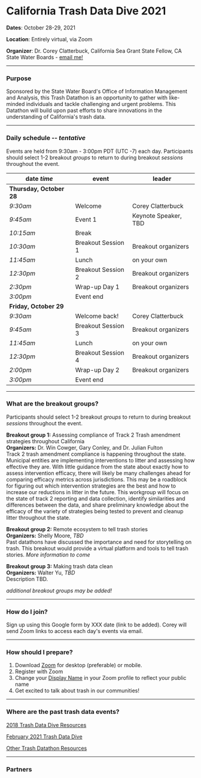 # California Trash Data Dive 2021
**Dates**: October 28-29, 2021

**Location**: Entirely virtual, via Zoom

**Organizer**: Dr. Corey Clatterbuck, California Sea Grant State Fellow, CA State Water Boards - [email me!](mailto:Corey.Clatterbuck@waterboards.ca.gov)

***

### Purpose
Sponsored by the State Water Board's Office of Information Management and Analysis, this Trash Datathon is an opportunity to gather with like-minded individuals and tackle challenging and urgent problems. This Datathon will build upon past efforts to share innovations in the understanding of California's trash data.

***

### Daily schedule -- *tentative*

Events are held from 9:30am - 3:00pm PDT (UTC -7) each day. Participants should select 1-2 breakout *groups* to return to during breakout *sessions* throughout the event. 

date *time* | event              | leader
------------|--------------------|----------------------
**Thursday, October 28**|        |
*9:30am*    | Welcome            | Corey Clatterbuck
*9:45am*    | Event 1            | Keynote Speaker, TBD
*10:15am*   | Break              |
*10:30am*   | Breakout Session 1 | Breakout organizers
*11:45am*   | Lunch              | on your own
*12:30pm*   | Breakout Session 2 | Breakout organizers
*2:30pm*    | Wrap-up Day 1      | Breakout organizers
*3:00pm*    | Event end          |
**Friday, October 29**|          |
*9:30am*    | Welcome back!      | Corey Clatterbuck
*9:45am*    | Breakout Session 3 | Breakout organizers
*11:45am*   | Lunch              | on your own
*12:30pm*   | Breakout Session 4 | Breakout organizers
*2:00pm*    | Wrap-up Day 2      | Breakout organizers
*3:00pm*    | Event end          |
***

### What are the breakout groups?

Participants should select 1-2 breakout *groups* to return to during breakout *sessions* throughout the event.

**Breakout group 1:** Assessing compliance of Track 2 Trash amendment strategies throughout California  
**Organizers:** Dr. Win Cowger, Gary Conley, and Dr. Julian Fulton  
Track 2 trash amendment compliance is happening throughout the state. Municipal entities are implementing interventions to litter and assessing how effective they are. With little guidance from the state about exactly how to assess intervention efficacy, there will likely be many challenges ahead for comparing efficacy metrics across jurisdictions. This may be a roadblock for figuring out which intervention strategies are the best and how to increase our reductions in litter in the future. This workgroup will focus on the state of track 2 reporting and data collection, identify similarities and differences between the data, and share preliminary knowledge about the efficacy of the variety of strategies being tested to prevent and cleanup litter throughout the state. 


**Breakout group 2:** Remote ecosystem to tell trash stories  
**Organizers:** Shelly Moore, *TBD*  
Past datathons have discussed the importance and need for storytelling on trash. This breakout would provide a virtual platform and tools to tell trash stories. *More information to come*


**Breakout group 3:** Making trash data clean  
**Organizers:** Walter Yu, *TBD*  
Description TBD. 


*additional breakout groups may be added!* 
***

### How do I join?
Sign up using this Google form by XXX date (link to be added). Corey will send Zoom links to access each day's events via email.

***

### How should I prepare?
1. Download [Zoom](https://zoom.us/) for desktop (preferable) or mobile. 
2. Register with Zoom
3. Change your [Display Name](https://support.zoom.us/hc/en-us/articles/201363203-Customizing-your-profile) in your Zoom profile to reflect your public name
4. Get excited to talk about trash in our communities!

***

### Where are the past trash data events?
[2018 Trash Data Dive Resources](https://github.com/SCCWRP/2018TrashDataDive)

[February 2021 Trash Data Dive](https://sites.google.com/sfei.org/trash/notes-from-the-field/trash-workshop)

[Other Trash Datathon Resources](https://cawaterboarddatacenter.github.io/Datathon-Resources/TrashProjects.html)

***

### Partners
